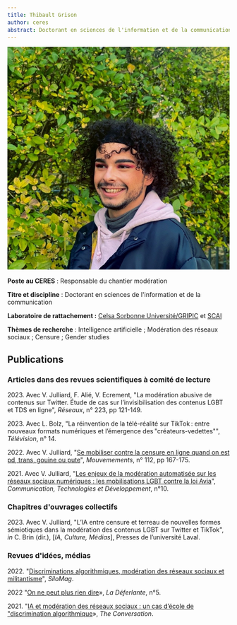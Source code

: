 ```yaml
---
title: Thibault Grison
author: ceres
abstract: Doctorant en sciences de l'information et de la communication - Responsable du chantier modération. Doctorant en sciences de l'information et de la communication. 
---
```


![](grison_thibault.jpg)

**Poste au CERES** : Responsable du chantier modération

**Titre et discipline** : Doctorant en sciences de l'information et de la communication 

**Laboratoire de rattachement :** [Celsa Sorbonne Université/GRIPIC](https://www.gripic.fr) et [SCAI](https://scai.sorbonne-universite.fr/public/projects) 

**Thèmes de recherche** : Intelligence artificielle ; Modération des réseaux sociaux ; Censure ; Gender studies 

## Publications

### Articles dans des revues scientifiques à comité de lecture

2023\. Avec V. Julliard, F. Alié, V. Ecrement, "La modération abusive de contenus sur Twitter. Étude de cas sur l’invisibilisation des contenus LGBT et TDS en ligne", *Réseaux*, n° 223, pp 121-149.

2023\. Avec L. Bolz, "La réinvention de la télé-réalité sur TikTok : entre nouveaux formats numériques et l’émergence des "créateurs-vedettes"", *Télévision*, n° 14.

2022\. Avec V. Julliard, "[Se mobiliser contre la censure en ligne quand on est pd, trans, gouine ou pute](https://www.cairn.info/revue-mouvements-2022-4-page-167.htm?contenu=resume)", *Mouvemements*, n° 112, pp 167-175. 

2021\. Avec V. Julliard, "[Les enjeux de la modération automatisée sur les réseaux sociaux numériques : les mobilisations LGBT contre la loi Avia](https://journals.openedition.org/ctd/6049)", *Communication, Technologies et Développement*, n°10. 


### Chapitres d'ouvrages collectifs

2023\. Avec V. Julliard, "L’IA entre censure et terreau de nouvelles formes sémiotiques dans la modération des contenus LGBT sur Twitter et TikTok", *in* C. Brin (dir.), [*IA, Culture, Médias*], Presses de l’université Laval.

### Revues d'idées, médias

2022\. "[Discriminations algorithmiques, modération des réseaux sociaux et militantisme](https://silogora.org/discriminations-algorithmiques-moderation-des-reseaux-sociaux-et-militantisme/)", *SiloMag*. 

2022 "[On ne peut plus rien dire](https://revueladeferlante.fr/on-ne-peut-plus-rien-dire/)», *La Déferlante*, n°5. 

2021\. "[IA et modération des réseaux sociaux : un cas d’école de "discrimination algorithmique](https://theconversation.com/ia-et-moderation-des-reseaux-sociaux-un-cas-decole-de-discrimination-algorithmique-166614)», *The Conversation*. 